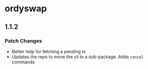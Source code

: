 # ordyswap

## 1.1.2

### Patch Changes

- Better help for fetching a pending tx
- Updates the repo to move the cli to a sub-package. Adds `cancel` commands
